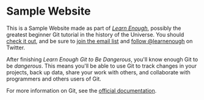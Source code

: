 # Sample Website

This is a Sample Website made as part of
[*Learn Enough*](https://learnenough.com/git-tutorial),
possibly the greatest beginner Git tutorial in the
history of the Universe. You should
[check it out](https://learnenough.com/git-tutorial), and be sure to
[join the email list](https://learnenough.com/#email_list) and
[follow @learnenough](https://twitter.com/learnenough) on Twitter.

After finishing *Learn Enough Git to Be Dangerous*, you'll know enough
Git to be *dangerous*. This means you'll be able to use Git to track changes in
your projects, back up data, share your work with others, and collaborate with
programmers and others users of Git.

For more information on Git, see the
[official documentation](https://git-scm.com/).
